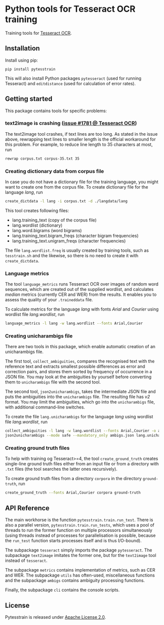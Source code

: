 # Python tools for Tesseract OCR training

Training tools for [Tesseract OCR](https://github.com/tesseract-ocr/tesseract).

## Installation

Install using pip:

```
pip install pytesstrain
```

This will also install Python packages `pytesseract` (used for running Tesseract)
and `editdistance` (used for calculation of error rates).

## Getting started

This package contains tools for specific problems:

### text2image is crashing ([issue #1781 @ Tesseract OCR](https://github.com/tesseract-ocr/tesseract/issues/1781))

The text2image tool crashes, if text lines are too long. As stated in the issue above,
rewrapping text lines to smaller length is the official workaround for this problem.
For example, to reduce line length to 35 characters at most, run

```bash
rewrap corpus.txt corpus-35.txt 35
```

### Creating dictionary data from corpus file

In case you do not have a dictionary file for the training language, you might want
to create one from the corpus file. To create dictionary file for the language _lang_, run

```bash
create_dictdata -l lang -i corpus.txt -d ./langdata/lang
```

This tool creates following files:

* lang.training_text (copy of the corpus file)
* lang.wordlist (dictionary)
* lang.word.bigrams (word bigrams)
* lang.training_text.bigram_freqs (character bigram frequencies)
* lang.training_text.unigram_freqs (character frequencies)

The file `lang.wordlist.freq` is usually created by training tools, such as `tesstrain.sh` and the likewise,
so there is no need to create it with `create_dictdata`.

### Language metrics

The tool `language_metrics` runs Tesseract OCR over images of random word sequences, which are created
out of the supplied wordlist, and calculates _median_ metrics (currently CER and WER) from the results.
It enables you to assess the quality of your `.traineddata` file.

To calculate metrics for the language _lang_ with fonts _Arial_ and _Courier_ using wordlist file _lang.wordlist_,
run
```bash
language_metrics -l lang -w lang.wordlist --fonts Arial,Courier
```

### Creating unicharambigs file

There are two tools in this package, which enable automatic creation of an unicharambigs file.

The first tool, `collect_ambiguities`, compares the recognised text with the reference text and
extracts smallest possible differences as error and correction pairs, and stores them sorted by
frequency of occurrence in a JSON file. You may look at the ambiguities by yourself before
converting them to `unicharambigs` file with the second tool.

The second tool, `json2unicharambigs`, takes the intermediate JSON file and puts the ambiguities
into the `unicharambigs` file. The resulting file has _v2_ format. You may limit the ambiguities,
which go into the `unicharambigs` file, with additional command-line switches.

To create the file `lang.unicharambigs` for the language _lang_ using wordlist file _lang.wordlist_,
run
```bash
collect_ambiguities -l lang -w lang.wordlist --fonts Arial,Courier -o ambigs.json
json2unicharambigs --mode safe --mandatory_only ambigs.json lang.unicharambigs
```

### Creating ground truth files

To help with training og Tesseract>=4, the tool `create_ground_truth` creates single-line ground truth files
either from an input file or from a directory with `.txt` files (the tool searches the latter ones recursively).

To create ground truth files from a directory `corpora` in the directory `ground-truth`, run
```bash
create_ground_truth --fonts Arial,Courier corpora ground-truth
```

## API Reference

The main workhorse is the function `pytesstrain.train.run_test`. There is also a parallel version,
`pytesstrain.train.run_tests`, which uses a pool of threads to run the former function on multiple processors
simultaneously (using threads instead of processes for parallelisation is possible, because the `run_test`
function starts processes itself and is thus I/O-bound).

The subpackage `tesseract` simply imports the package `pytesseract`. The subpackage `text2image` imitates
the former one, but for the `text2image` tool instead of `tesseract`.

The subpackage `metrics` contains implementation of metrics, such as CER and WER. The subpackage `utils` has
often-used, miscellaneous functions and the subpackage `ambigs` contains ambiguity processing functions.

Finally, the subpackage `cli` contains the console scripts.

## License

Pytesstrain is released under [Apache License 2.0](LICENSE).
